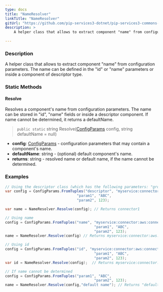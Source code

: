 ```yaml
---
type: docs
title: "NameResolver"
linkTitle: "NameResolver"
gitUrl: "https://github.com/pip-services3-dotnet/pip-services3-commons-dotnet"
description: > 
    A helper class that allows to extract component "name" from configuration parameters.
    
---
```

### Description
A helper class that allows to extract component "name" from configuration parameters.
The name can be defined in the "id" or "name" parameters or inside a component of descriptor type.

### Static Methods

#### Resolve
Resolves a component's name from configuration parameters.
The name can be stored in "id", "name" fields or inside a descriptor component.
If name cannot be determined, it returns a defaultName.

> `public static` string Resolve([ConfigParams](../config_params) config, string defaultName = null)

- **config**: [ConfigParams](../config_params) - configuration parameters that may contain a component's name.
- **defaultName**: string - (optional) default component's name.
- **returns**: string - resolved name or default name, if the name cannot be determined.

### Examples

```cs
// Using the descriptor class (which has the following parameters: "group", "type", "kind", "name", "version") will extract the value of the "name" parameter.
var config = ConfigParams.FromTuples("descriptor", "myservice:connector:aws:connector1:1.0",
                                 "param1", "ABC",
                                 "param2", 123);

var name = NameResolver.Resolve(config); // Returns connector1

// Using name
config = ConfigParams.FromTuples("name", "myservice:connector:aws:connector1:1.0",
                                         "param1", "ABC",
                                         "param2", 123); 
name = NameResolver.Resolve(config) // Returns myservice:connector:aws:connector1:1.0

// Using id
config = ConfigParams.FromTuples("id", "myservice:connector:aws:connector1:1.0",
                                         "param1", "ABC",
                                         "param2", 123);
var id = NameResolver.Resolve(config);  // Returns myservice:connector:aws:connector1:1.0

// If name cannot be determined
config = ConfigParams.FromTuples("param1", "ABC",
                                         "param2", 123);
name = NameResolver.Resolve(config,"default name"); // Returns "default name"
```
